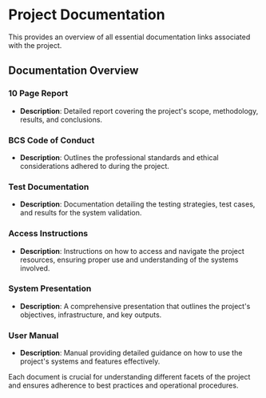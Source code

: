 # Project Documentation

This provides an overview of all essential documentation links associated with the project.
## Documentation Overview

### 10 Page Report
- **Description**: Detailed report covering the project's scope, methodology, results, and conclusions.

### BCS Code of Conduct
- **Description**: Outlines the professional standards and ethical considerations adhered to during the project.

### Test Documentation
- **Description**: Documentation detailing the testing strategies, test cases, and results for the system validation.


### Access Instructions
- **Description**: Instructions on how to access and navigate the project resources, ensuring proper use and understanding of the systems involved.

### System Presentation
- **Description**: A comprehensive presentation that outlines the project's objectives, infrastructure, and key outputs.

### User Manual
- **Description**: Manual providing detailed guidance on how to use the project's systems and features effectively.

Each document is crucial for understanding different facets of the project and ensures adherence to best practices and operational procedures.
